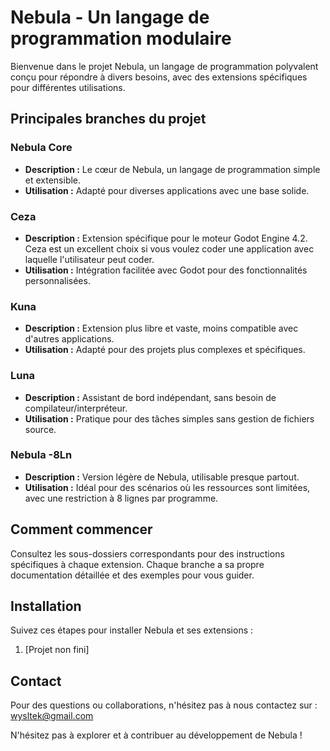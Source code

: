 
# Nebula - Un langage de programmation modulaire

Bienvenue dans le projet Nebula, un langage de programmation polyvalent conçu pour répondre à divers besoins, avec des extensions spécifiques pour différentes utilisations.

## Principales branches du projet

### Nebula Core
- **Description :** Le cœur de Nebula, un langage de programmation simple et extensible.
- **Utilisation :** Adapté pour diverses applications avec une base solide.

### Ceza
- **Description :** Extension spécifique pour le moteur Godot Engine 4.2. Ceza est un excellent choix si vous voulez coder une application avec laquelle l'utilisateur peut coder.
- **Utilisation :** Intégration facilitée avec Godot pour des fonctionnalités personnalisées.

### Kuna
- **Description :** Extension plus libre et vaste, moins compatible avec d'autres applications.
- **Utilisation :** Adapté pour des projets plus complexes et spécifiques.

### Luna
- **Description :** Assistant de bord indépendant, sans besoin de compilateur/interpréteur.
- **Utilisation :** Pratique pour des tâches simples sans gestion de fichiers source.

### Nebula -8Ln
- **Description :** Version légère de Nebula, utilisable presque partout.
- **Utilisation :** Idéal pour des scénarios où les ressources sont limitées, avec une restriction à 8 lignes par programme.

## Comment commencer
Consultez les sous-dossiers correspondants pour des instructions spécifiques à chaque extension. Chaque branche a sa propre documentation détaillée et des exemples pour vous guider.

## Installation
Suivez ces étapes pour installer Nebula et ses extensions :

1. [Projet non fini]

## Contact
Pour des questions ou collaborations, n'hésitez pas à nous contactez sur :
wysltek@gmail.com

N'hésitez pas à explorer et à contribuer au développement de Nebula !
